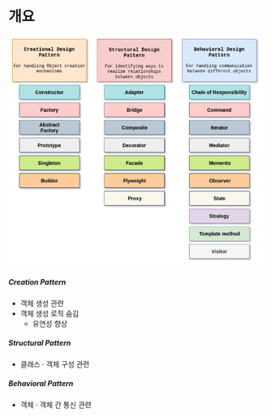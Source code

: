 개요
====

![category](./images/category.png)

##### Creation Pattern
- 객체 생성 관련
- 객체 생성 로직 숨김
  - 유연성 향상

##### Structural Pattern
- 클래스 · 객체 구성 관련

##### Behavioral Pattern
- 객체 · 객체 간 통신 관련
